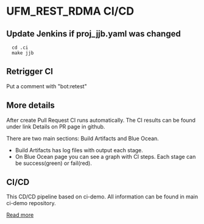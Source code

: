 
# UFM_REST_RDMA CI/CD

## Update Jenkins if proj_jjb.yaml was changed

```
  cd .ci
  make jjb
```

## Retrigger CI

Put a comment with "bot:retest"

## More details

After create Pull Request CI runs automatically.
The CI results can be found under link Details on PR page in github.

There are two main sections: Build Artifacts and Blue Ocean.

* Build Artifacts has log files with output each stage.
* On Blue Ocean page you can see a graph with CI steps. Each stage can be success(green) or fail(red).



## CI/CD 

This CD/CD  pipeline based on ci-demo. All information can be found in main ci-demo repository.

[Read more](https://github.com/Mellanox/ci-demo/blob/master/README.md)

